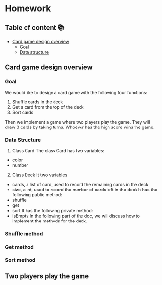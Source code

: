 # Homework

## Table of content :books:

- [Card game design overview](#card-game-design-overview)
  - [Goal](#goal)
  - [Data structure](#data-structure)

## Card game design overview

### Goal

We would like to design a card game with the following four functions:

1.	Shuffle cards in the deck
2.  Get a card from the top of the deck
3.  Sort cards

Then we implement a game where two players play the game. They will draw 3 cards by taking turns. Whoever has the high score wins the game.

### Data Structure

1. Class Card
  The class Card has two variables:
  - color
  - number
2. Class Deck
  It two variables
  - cards, a list of card, used to record the remaining cards in the deck
  - size, a int, used to record the number of cards left in the deck
  It has the following public method:
  - shuffle
  - get
  - sort
  It has the following private method:
  - isEmpty
  In the following part of the doc, we will discuss how to implement the methods for the deck.

### Shuffle method

### Get method

### Sort method

## Two players play the game
